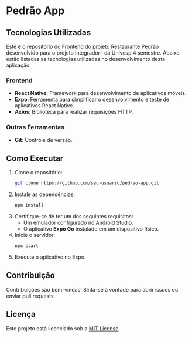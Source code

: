# Pedrão App

## Tecnologias Utilizadas

Este é o repositório do Frontend do projeto Restaurante Pedrão desenvolvido para o projeto integrador I da Univesp 4 semestre. Abaixo estão listadas as tecnologias utilizadas no desenvolvimento desta aplicação.

### Frontend
- **React Native**: Framework para desenvolvimento de aplicativos móveis.
- **Expo**: Ferramenta para simplificar o desenvolvimento e teste de aplicativos React Native.
- **Axios**: Biblioteca para realizar requisições HTTP.

### Outras Ferramentas
- **Git**: Controle de versão.

## Como Executar

1. Clone o repositório:
    ```bash
    git clone https://github.com/seu-usuario/pedrao-app.git
    ```
2. Instale as dependências:
    ```bash
    npm install
    ```
3. Certifique-se de ter um dos seguintes requisitos:
    - Um emulador configurado no Android Studio.
    - O aplicativo **Expo Go** instalado em um dispositivo físico.
4. Inicie o servidor:
    ```bash
    npm start
    ```
5. Execute o aplicativo no Expo.

## Contribuição

Contribuições são bem-vindas! Sinta-se à vontade para abrir issues ou enviar pull requests.

## Licença

Este projeto está licenciado sob a [MIT License](LICENSE).